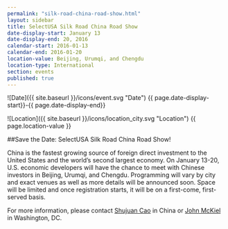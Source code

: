 ```yaml
---
permalink: "silk-road-china-road-show.html"
layout: sidebar
title: SelectUSA Silk Road China Road Show
date-display-start: January 13
date-display-end: 20, 2016
calendar-start: 2016-01-13
calendar-end: 2016-01-20
location-value: Beijing, Urumqi, and Chengdu
location-type: International
section: events
published: true
---
```


![Date]({{ site.baseurl }}/icons/event.svg "Date") {{ page.date-display-start}}-{{ page.date-display-end}}

![Location]({{ site.baseurl }}/icons/location_city.svg "Location") {{ page.location-value }}

##Save the Date: SelectUSA Silk Road China Road Show!

China is the fastest growing source of foreign direct investment to the United States and the world’s second largest economy. On January 13-20, U.S. economic developers will have the chance to meet with Chinese investors in Beijing, Urumqi, and Chengdu. Programming will vary by city and exact venues as well as more details will be announced soon. Space will be limited and once registration starts, it will be on a first-come, first-served basis.

For more information, please contact [Shujuan Cao](Shujuan.cao@trade.gov) in China or [John McKiel](john.mckiel@trade.gov) in Washington, DC.
